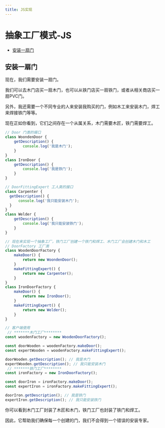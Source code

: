 ```yaml
---
title: JS实现
---
```


# 抽象工厂模式-JS

* [安装一扇门](#安装一扇门)

## 安装一扇门

现在，我们需要安装一扇门。

我们可以去木门店买一扇木门，也可以从铁门店买一扇铁门，或者从相关商店买一扇PVC门。

另外，我还需要一个不同专业的人来安装我购买的门，例如木工来安装木门，焊工来焊接铁门等等。

现在正如你看到，它们之间存在一个从属关系，木门需要木匠，铁门需要焊工。

```js
// Door 门类的接口
class WoondenDoor {
    getDescription() {
        console.log('我是木门');
    }
}
class IronDoor {
    getDescription() {
        console.log('我是铁门');
    }
}

// DoorFittingExpert 工人类的接口
class Carpenter {
  getDescription() {
      console.log('我只能安装木门');
  }
}
class Welder {
    getDescription() {
        console.log('我只能安装铁门');
    }
}

// 现在来实现一个抽象工厂，铁门工厂创建一个铁门和焊工、木门工厂会创建木门和木工
// DoorFactory 工厂类
class WoodenDoorFactory {
    makeDoor() {
        return new WoondenDoor();
    }
    makeFittingExpert() {
        return new Carpenter();
    }
}
class IronDoorFactory {
    makeDoor() {
        return new IronDoor();
    }
    makeFittingExpert() {
        return new Welder();
    }
}

// 客户端使用
 // *******木门工厂********
const woodenFactory = new WoodenDoorFactory();

const doorWooden = woodenFactory.makeDoor();
const expertWooden = woodenFactory.makeFittingExpert();

doorWooden.getDescription(); // 我是木门
expertWooden.getDescription(); // 我只能安装木门
 // *******铁门工厂********
const ironFactory = new IronDoorFactory();

const doorIron = ironFactory.makeDoor();
const expertIron = ironFactory.makeFittingExpert();

doorIron.getDescription(); // 我是铁门
expertIron.getDescription(); // 我只能安装铁门

```

你可以看到木门工厂封装了木匠和木门，铁门工厂也封装了铁门和焊工。

因此，它帮助我们确保每一个创建的门，我们不会得到一个错误的安装专家。